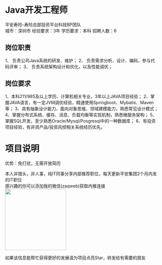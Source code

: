# Java开发工程师
平安寿险-寿险总部投资平台科技BP团队  
城市：深圳市 经验要求：3年 学历要求：本科  招聘人数：6

## 岗位职责
1、	负责公司Java系统的研发、维护；
 2、	负责需求分析、设计、编码，参与代码评审；
 3、	负责系统架构设计和优化，以及性能调优；

## 岗位要求
1、本科211/985及以上学历、计算机相关专业，3年以上JAVA项目经验；
 2、掌握JAVA语言，有一定JVM调优经验，精通使用Springboot、Mybatis、Maven等；
 3、具有抽象设计能力、面向对象思维、领域建模能力，熟悉常见设计模式； 
 4、掌握分布式系统、缓存、消息、负载均衡等实现机制，熟悉微服务架构；
 5、掌握SQL开发，至少熟悉Oracle/Mysql/Posgresql中的一种数据库；
 6、有投资项目经验，有非资产品/投资风控相关系统经历优先。

# 项目说明

优势：免打扰，无需开放简历

本人非猎头，非人事，纯IT同事分享内部推荐职位，每天更新平安集团2个月内发的IT职位  
感兴趣的你可以添加我的微信(zaqweb)获取内推连接  
<img src="https://github.com/zaqweb/PA-IT-JOBS/blob/master/WechatICode.jpeg"  height="200" width="200">

如果该信息能帮忙获得更好的发展请为项目点亮Star，转发给有需要的朋友




